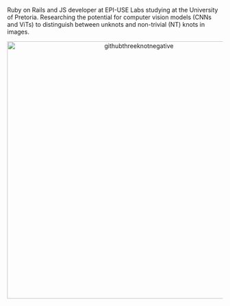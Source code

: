 Ruby on Rails and JS developer at EPI-USE Labs studying at the University of Pretoria. Researching the potential for computer vision models (CNNs and ViTs) to distinguish between unknots and non-trivial (NT) knots in images.  

<div align="center">
  <img src="https://github.com/user-attachments/assets/5c8d3a7e-b3c1-477f-b5de-35dfd80f6d20" alt="githubthreeknotnegative" width="600"/>
</div>
